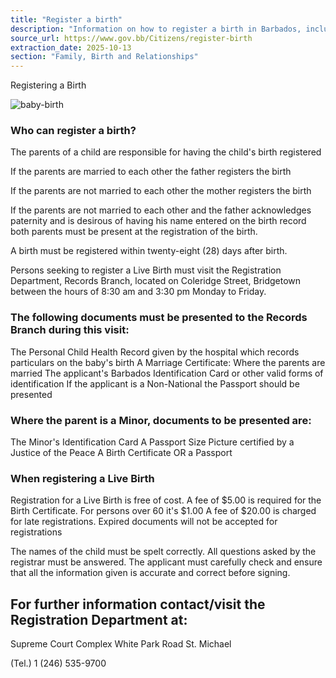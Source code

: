 ```yaml
---
title: "Register a birth"
description: "Information on how to register a birth in Barbados, including who can register, the required documents, and any associated fees."
source_url: https://www.gov.bb/Citizens/register-birth
extraction_date: 2025-10-13
section: "Family, Birth and Relationships"
---
```


Registering a Birth

![baby-birth](https://www.gov.bb/media_files/baby-birth.jpg)

### Who can register a birth?

The parents of a child are responsible for having the child's birth registered

If the parents are married to each other the father registers the birth

If the parents are not married to each other the mother registers the birth

If the parents are not married to each other and the father acknowledges paternity and is desirous of having his name entered on the birth record both parents must be present at the registration of the birth.

A birth must be registered within twenty-eight (28) days after birth.

Persons seeking to register a Live Birth must visit the Registration Department, Records Branch, located on Coleridge Street, Bridgetown between the hours of 8:30 am and 3:30 pm Monday to Friday.

### The following documents must be presented to the Records Branch during this visit:

The Personal Child Health Record given by the hospital which records particulars on the baby's birth
A Marriage Certificate: Where the parents are married
The applicant's Barbados Identification Card or other valid forms of identification
If the applicant is a Non-National the Passport should be presented

### Where the parent is a Minor, documents to be presented are:

The Minor's Identification Card
A Passport Size Picture certified by a Justice of the Peace
A Birth Certificate OR a Passport

### When registering a Live Birth

Registration for a Live Birth is free of cost.
A fee of $5.00 is required for the Birth Certificate. For persons over 60 it's $1.00
A fee of $20.00 is charged for late registrations.
Expired documents will not be accepted for registrations

The names of the child must be spelt correctly.
All questions asked by the registrar must be answered.
The applicant must carefully check and ensure that all the information given is accurate and correct before signing.

## For further information contact/visit the Registration Department at:

Supreme Court Complex
White Park Road
St. Michael

(Tel.) 1 (246) 535-9700

